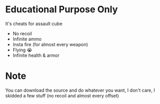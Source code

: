 <h1>Educational Purpose Only</h1>
<p>It's cheats for assault cube</p>
<ul>
  <li>No recoil</li>
  <li>Infinite ammo</li>
  <li>Insta fire (for almost every weapon)</li>
  <li>Flying 😭</li>
  <li>Infinite health & armor</li>
</ul>

<h1>Note</h1>
<p>You can download the source and do whatever you want, I don't care, I skidded a few stuff (no recoil and almost every offset)</p>
